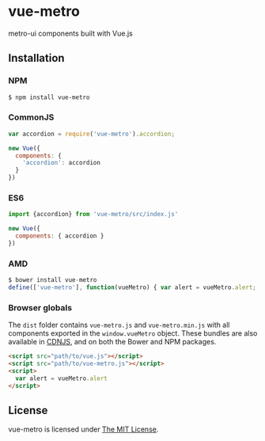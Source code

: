 # vue-metro
metro-ui components built with Vue.js


## Installation

### NPM

```bash
$ npm install vue-metro
```

### CommonJS
```js
var accordion = require('vue-metro').accordion;

new Vue({
  components: {
    'accordion': accordion
  }
})
```

### ES6
```js
import {accordion} from 'vue-metro/src/index.js'

new Vue({
  components: { accordion }
})
```

### AMD
```js
$ bower install vue-metro
define(['vue-metro'], function(vueMetro) { var alert = vueMetro.alert; ... });
```

### Browser globals
The `dist` folder contains `vue-metro.js` and `vue-metro.min.js` with all components exported in the <code>window.vueMetro</code> object. These bundles are also available in [CDNJS](https://cdnjs.com/libraries/vue-metro),
and on both the Bower and NPM packages.

```html
<script src="path/to/vue.js"></script>
<script src="path/to/vue-metro.js"></script>
<script>
  var alert = vueMetro.alert
</script>
```


## License
vue-metro is licensed under [The MIT License](LICENSE).